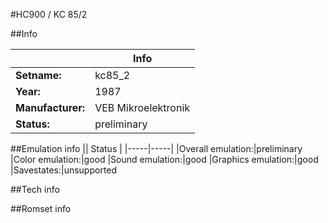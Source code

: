 #HC900 / KC 85/2

##Info

||Info|
|-----|-----|
|**Setname:**|kc85_2
|**Year:**|1987
|**Manufacturer:**|VEB Mikroelektronik
|**Status:**|preliminary

##Emulation info
|| Status |
|-----|-----|
|Overall emulation:|preliminary
|Color emulation:|good
|Sound emulation:|good
|Graphics emulation:|good
|Savestates:|unsupported

##Tech info

##Romset info

<!--- START OF EDITED COMMENT DO NOT TOUCH TEXT ABOVE-->
